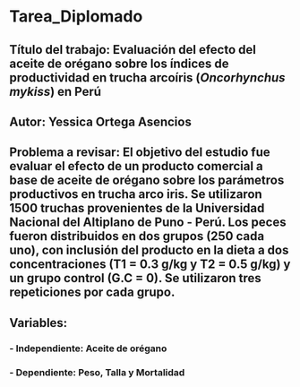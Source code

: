 # Tarea_Diplomado
## Título del trabajo: **Evaluación del efecto del aceite de orégano sobre los índices de productividad en trucha arcoíris (*Oncorhynchus mykiss*) en Perú**
## Autor: Yessica Ortega Asencios
## Problema a revisar: El objetivo del estudio fue evaluar el efecto de un producto comercial a base de aceite de orégano sobre los parámetros productivos en trucha arco iris. Se utilizaron 1500 truchas provenientes de la Universidad Nacional del Altiplano de Puno - Perú. Los peces fueron distribuidos en dos grupos (250 cada uno), con inclusión del producto en la dieta a dos concentraciones (T1 = 0.3 g/kg y T2 = 0.5 g/kg) y un grupo control (G.C = 0). Se utilizaron tres repeticiones por cada grupo.
## Variables: 
### - Independiente: Aceite de orégano 
### - Dependiente: Peso, Talla y Mortalidad
